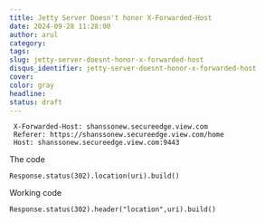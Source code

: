 ```yaml
---
title: Jetty Server Doesn't honor X-Forwarded-Host
date: 2024-09-28 11:28:00
author: arul
category:
tags:
slug: jetty-server-doesnt-honor-x-forwarded-host
disqus_identifier: jetty-server-doesnt-honor-x-forwarded-host
cover:
color: gray
headline:
status: draft
---
```



```
 X-Forwarded-Host: shanssonew.secureedge.view.com
 Referer: https://shanssonew.secureedge.view.com/home
 Host: shanssonew.secureedge.view.com:9443
```

The code

```
Response.status(302).location(uri).build()
```


Working code

```
Response.status(302).header("location",uri).build()
```

